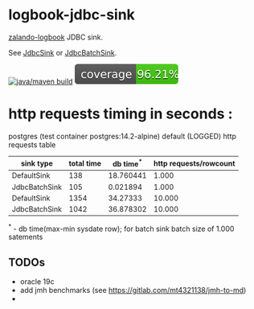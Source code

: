 logbook-jdbc-sink
=

[zalando-logbook](https://github.com/zalando/logbook) JDBC sink. 

See [JdbcSink](https://github.com/silviuilie/logbook-jdbc-sink/blob/master/src/main/java/org/pm/zalando/logbook/jdbc/JdbcSink.java) or [JdbcBatchSink](https://github.com/silviuilie/logbook-jdbc-sink/blob/master/src/main/java/org/pm/zalando/logbook/jdbc/batch/JdbcBatchSink.java).



 [![java/maven build](https://github.com/silviuilie/logbook-jdbc-sink/actions/workflows/maven.yml/badge.svg)](https://github.com/silviuilie/logbook-jdbc-sink/actions/workflows/maven.yml) ![Coverage Status](./doc/badges/coverage.svg)
 
 http requests timing in seconds :
=

postgres (test container postgres:14.2-alpine) default (LOGGED) http requests table

|sink type| total time | db time<sup>*</sup> | http requests/rowcount  
|-|------------|---------------------|----------| 
|DefaultSink|  138   |        18.760441              | 1.000      |
|JdbcBatchSink|  105     |   0.021894                | 1.000     | 
|DefaultSink|       1354     |   34.27333                  | 10.000    | 
|JdbcBatchSink|     1042     |  36.878302             | 10.000    | 

 <sup>*</sup> - db time(max-min sysdate row); for batch sink batch size of 1.000 satements
 
## TODOs 
 - oracle 19c
 - add jmh benchmarks (see https://gitlab.com/mt4321138/jmh-to-md)
 - 
 <!--

 complete commit-jacoco-total-to-readme 

 
 [![Coverage Status](./doc/badges/coverage.svg)](https://github.com/silviuilie/logbook-jdbc-sink/actions/workflows/maven.yml) 
 
 -->

 
